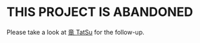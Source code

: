 # THIS PROJECT IS ABANDONED

Please take a look at [竜 TatSu](https://github.com/neogeny/TatSu) for the follow-up.
